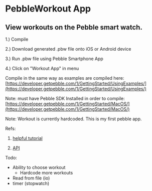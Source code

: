 PebbleWorkout App
=================
View workouts on the Pebble smart watch.
--------
1.) Compile

2.) Download generated .pbw file onto iOS or Android device

3.) Run .pbw file using Pebble Smartphone App

4.) Click on "Workout App" in menu

Compile in the same way as examples are compiled here:
[https://developer.getpebble.com/1/GettingStarted/UsingExamples/](https://developer.getpebble.com/1/GettingStarted/UsingExamples/)

Note: must have Pebble SDK Installed in order to compile:
[https://developer.getpebble.com/1/GettingStarted/MacOS/](https://developer.getpebble.com/1/GettingStarted/MacOS/)

Note: Workout is currently hardcoded.
This is my first pebble app.


Refs:

1. [helpful tutorial](http://www.theregister.co.uk/Print/2013/07/18/how_to_write_apps_for_the_pebble_smartwatch/)

2. [API](https://developer.getpebble.com/2/api-reference/modules.html)



Todo:

+ Ability to choose workout
  + Hardcode more workouts
+ Read from file (io)
+ timer (stopwatch)